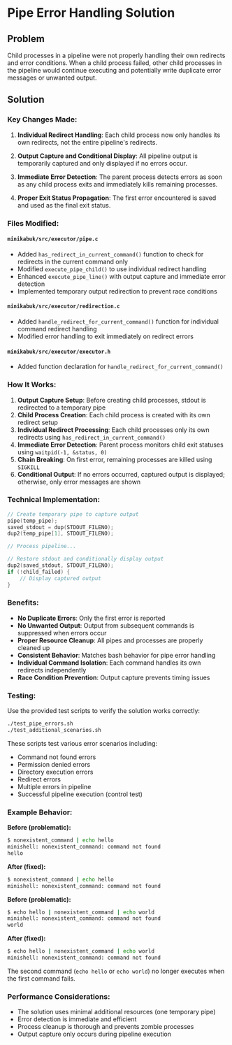 # Pipe Error Handling Solution

## Problem
Child processes in a pipeline were not properly handling their own redirects and error conditions. When a child process failed, other child processes in the pipeline would continue executing and potentially write duplicate error messages or unwanted output.

## Solution

### Key Changes Made:

1. **Individual Redirect Handling**: Each child process now only handles its own redirects, not the entire pipeline's redirects.

2. **Output Capture and Conditional Display**: All pipeline output is temporarily captured and only displayed if no errors occur.

3. **Immediate Error Detection**: The parent process detects errors as soon as any child process exits and immediately kills remaining processes.

4. **Proper Exit Status Propagation**: The first error encountered is saved and used as the final exit status.

### Files Modified:

#### `minikabuk/src/executor/pipe.c`
- Added `has_redirect_in_current_command()` function to check for redirects in the current command only
- Modified `execute_pipe_child()` to use individual redirect handling
- Enhanced `execute_pipe_line()` with output capture and immediate error detection
- Implemented temporary output redirection to prevent race conditions

#### `minikabuk/src/executor/redirection.c`
- Added `handle_redirect_for_current_command()` function for individual command redirect handling
- Modified error handling to exit immediately on redirect errors

#### `minikabuk/src/executor/executor.h`
- Added function declaration for `handle_redirect_for_current_command()`

### How It Works:

1. **Output Capture Setup**: Before creating child processes, stdout is redirected to a temporary pipe
2. **Child Process Creation**: Each child process is created with its own redirect setup
3. **Individual Redirect Processing**: Each child processes only its own redirects using `has_redirect_in_current_command()`
4. **Immediate Error Detection**: Parent process monitors child exit statuses using `waitpid(-1, &status, 0)`
5. **Chain Breaking**: On first error, remaining processes are killed using `SIGKILL`
6. **Conditional Output**: If no errors occurred, captured output is displayed; otherwise, only error messages are shown

### Technical Implementation:

```c
// Create temporary pipe to capture output
pipe(temp_pipe);
saved_stdout = dup(STDOUT_FILENO);
dup2(temp_pipe[1], STDOUT_FILENO);

// Process pipeline...

// Restore stdout and conditionally display output
dup2(saved_stdout, STDOUT_FILENO);
if (!child_failed) {
    // Display captured output
}
```

### Benefits:

- **No Duplicate Errors**: Only the first error is reported
- **No Unwanted Output**: Output from subsequent commands is suppressed when errors occur
- **Proper Resource Cleanup**: All pipes and processes are properly cleaned up
- **Consistent Behavior**: Matches bash behavior for pipe error handling
- **Individual Command Isolation**: Each command handles its own redirects independently
- **Race Condition Prevention**: Output capture prevents timing issues

### Testing:

Use the provided test scripts to verify the solution works correctly:

```bash
./test_pipe_errors.sh
./test_additional_scenarios.sh
```

These scripts test various error scenarios including:
- Command not found errors
- Permission denied errors
- Directory execution errors
- Redirect errors
- Multiple errors in pipeline
- Successful pipeline execution (control test)

### Example Behavior:

**Before (problematic):**
```bash
$ nonexistent_command | echo hello
minishell: nonexistent_command: command not found
hello
```

**After (fixed):**
```bash
$ nonexistent_command | echo hello
minishell: nonexistent_command: command not found
```

**Before (problematic):**
```bash
$ echo hello | nonexistent_command | echo world
minishell: nonexistent_command: command not found
world
```

**After (fixed):**
```bash
$ echo hello | nonexistent_command | echo world
minishell: nonexistent_command: command not found
```

The second command (`echo hello` or `echo world`) no longer executes when the first command fails.

### Performance Considerations:

- The solution uses minimal additional resources (one temporary pipe)
- Error detection is immediate and efficient
- Process cleanup is thorough and prevents zombie processes
- Output capture only occurs during pipeline execution